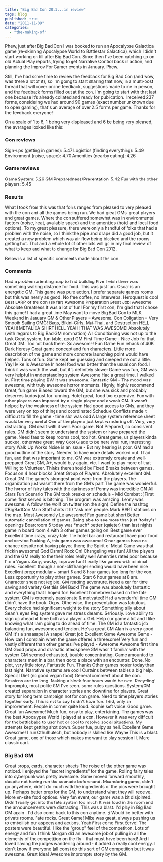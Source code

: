 ```yaml
---
title: "Big Bad Con 2011...in review"
tags: blog
published: true
date: "2011-11-09"
categories: 
  - "the-making-of"
---
```


Phew, just after Big Bad Con I was booked to run an Apocalypse Galactica game (re-skinning Apocalypse World to Battlestar Galactica), which I didn't start working on till after Big Bad Con. Since then I've been catching up on old Actual Play reports, trying to get Narrative Control back in action, and planning the Improv For Gamer events in January. Phew.

Still, I've had some time to review the feedback for Big Bad Con (and wow, was there a lot of it), so I'm going to start sharing that now, in a multi-post thread that will cover online feedback, suggestions made to me in person, and the feedback forms filled out at the con. I'm going to start with that last one because it's already collated and ready for publication. I received 237 forms, considering we had around 90 games (exact number unknown due to open gaming), that's an average of over 2.5 forms per game. Thanks for the feedback everyone!

On a scale of 1 to 6, 1 being very displeased and 6 be being very pleased, the averages looked like this:

### Con reviews

Sign-ups (getting in games): 5.47 Logistics (finding everything): 5.49 Environment (noise, space): 4.70 Amenities (nearby eating): 4.26

### Game reviews

Game System: 5.26 GM Preparedness/Presentation: 5.42 Fun with the other players: 5.45

### Results

What I took from this was that folks ranged from pleased to very pleased with the con and all the games being run. We had great GMs, great players and great games. Where the con suffered somewhat was in environmental factors (noise, heat, available space) and the amenities (hotel and local food options). To my great pleasure, there were only a handful of folks that had a problem with the noise, so I think the pipe and drape did a good job, but it created a new problem which was air flow being blocked and the rooms getting hot. That and a whole lot of other bits will go in my final review of what to keep and what to change for Big Bad Con 2012.

Below is a list of specific comments made about the con.

### Comments

Had a problem orienting map to find building Five I wish there was something walking distance for food. This was just fun. Oscar is an energetic GM. This game was pure action. I prefer separate games rooms but this was nearly as good. No free coffee, no interwebs. Heroquest is cool Best LARP of the con (so far) Awesome Preparation Great Job! Awesome Absolute Greatness It was a lot of fun! For my first con, I'm glad that I chose this game! I had a great time May want to move Big Bad Con to MLK Weekend in January GM & Other Players = Awesome. Con Obligation = Very Smooth Sailing OMG! Bags, Bikini-Girls, Mai-Thai, and Destruction HELL YEAH! METALICA SHIRT HELL YEAH! THAT WAS AWESOME! Absolutely (with regards to Big Bad GM nomination) Air Conditioning was not up to the task Great system, fun table, good GM First Time Game - Nice Job for that Great GM. Too hot back there. So awesome! Fun Game Fun rehack of 40K Dark Heresy Great game concept and fun characters. Little more description of the game and more concrete launching point would have helped. Tons of fun. Game kept me guessing and creeped me out a little. Yay! Mike is Awesome In hotel food was better than the usual con food. I think it was worth the wait, but it's definitely slower Game was fun, GM was very helpful in understanding system Awesome Had a great time. I walked in. First time playing BW. It was awesome. Fantastic GM - The mood was awesome, with truly awesome horror moments. Highly, highly recommend Great, fun game Biased toward the GM, but she was sick and probably deserves kudos just for running. Hotel great, food too expensive. Fun with other players was impeded by a single player and a weak GM. It wasn’t helped by the weakness of the system Had good access to GMs, and they were very on top of things and coordinated Schedule Conflicts made it difficult to fill the game - time slot was odd A large system reference sheet would be very useful One of the players just kept wandering off. Very, very distracting. GM dealt with it well. Poor game. Not Prepared, no consistent rules. GM didn't seem to understand the system or have prepared the game. Need fans to keep rooms cool, too hot. Great game, us players kinda sucked, otherwise great. Way Cool Glade to be here Well run, interesting story Walk Up Works Noise is an issue - But my hearing is poor. GM had a good outline of the story. Needed to have more details worked out. I had fun, and that was important to me. GM was extremely create and well-prepared Great GM, A+, would buy again, etc. I want to play more of that Willing to Volunteer. Thinks there should be Fixed Breaks between games. Focus on 4 hour blocks Great Group of Players. Absolutely excellent GM. Great GM The game's strongest point were from the players. The organization just wasn’t there from the GM's part The game was wonderful. The horror of fairy tales with the darkness of Penny was incredible GM All Stars Fun Scenario The GM took breaks on schedule - Mid Combat :( First come, first served is bitching. The program was amazing. Lenny was awesome. A follow the wollf on twitter (on the sign). Define the hashtag #BigBadCon Main Staff shirts it ID "ask me" people. Mark BART stations on the map. Most Awesomely Le awesome! Fun game but short Better automatic cancellation of games. Being able to see more than just 'today's' openings Boardroom 5 today was \*much\* better (quieter) than last nights game in board room 4 with 3 other games going on. Best game ever Excellent time crazy, crazy tale The hotel bar and restaurant have poor food and service Fucking A, this game was awesome! Other games have no chance despite not having played them; the Spirit of Metal Game was that frickin awesome! God Damn! Rock On! Changeling was fun! All the players and the GM really to the their roles really well Amenities rated poor because I'm a Vegan. Zany, wacky, improve fun! I really like games with minimal rules. Excellent, though a non-cliffhanger ending would have been nice Excellent prep; modular + smart 6 and 8 hour games too long for the con. Less opportunity to play other games. Start 6 hour games at 8 am. Character sheet not legible. GM reading adventure. Need a car for time saving and variety Get this GM Back! The game was absolutely fantastic and everything that I hoped for! Excellent homebrew based on the fate system; GM is extremely passionate & motivated! Had a wonderful time GM didn't have the book. Oops. Otherwise, the presentation was fabulous. Every choice had significant weight to the story Something silly about Sean's eyes Reg system gave me stress dreams. Seriously. Love ability to sign up ahead of time both as a player + GM. Help our game a lot and I like knowing what I am going to do ahead of time. The GM id a fantastic job balancing fun, awesome and tension. He's a great GM Alan is a very good GM It's a snaaaape! A snape! Great job Excellent Game Awesome Game - How can I complain when the game offered a threesome! Very fun and vastly different than other games I've played - Awesome Awesome first time GM Good props and dramatic atmosphere GM wasn't familiar with the system GM seemed exhausted, trouble concentrating. Game amounted to characters meet in a bar, then go to a place with an encounter. Done. No plot, very little story. Fantastic Fun. Thanks Other games nosier today than last night. Narrative systems are cool! Curtains between tables a big help. Special Diet (no good vegan food) General comment about the con. Sessions are too long. Making a block four hours would be nice. Recycling! Impromptu, most polite GM I've seen. some rules questions. System/GM created separation in character stories and downtime for players. Great story for long term campaign not for con game. Need to time players stories together early. This is not to say I didn't have fun. I did, only an improvement. People in corner quite loud. Sophie soft voice. Good game. Great fun Awesome! Much fun, easy to play, entertaining. The games was the best Apocalypse World I played at a con. However it was very difficult for the battlebabe to user hot or cool to resolve social situations. My attempts kept getting shot down. Super fun, pulpy as hell. Excellent Game Awesome! I run Cthulhutech, but nobody is skilled like Wayne This is a blast. Great game, one of those which makes me want to play session II. More classic carl.

### Big Bad GM

Great props, cards, character sheets The noise of the other game was noticed. I enjoyed the "secret ingredients" for the game. Rolling fairy tales into cyberpunk was pretty awesome. Game moved forward smoothly, despite not having run the scenario beforehand. Meandering game, didn't go anywhere, didn’t do much with the ingredients or the pics were brought up. Perhaps better prep for the GM, to understand what they will receive. More on-site food options. Very fun event, our game was a bit disjointed. Didn't really get into the fate system too much It was loud in the room and the announcements were distracting. This was a blast. I'd play in Big Bad GM again . I'd also come back to this con anytime. ;) Would be better with private rooms. Fate rocks. Great Game! Mike was great, always pushing us to embellish our aspects and actions. Yeah First come First Serve! The posters were beautiful. I like the "group" feel of the competition. Lots of energy and fun. I think Morgan did an awesome job of pulling in all the elements of the competition on the fly - that must have been hard! And I loved having the judges wandering around - it added a really cool energy. I don't know if everyone (all cons) do this sort of GM competition but it was awesome. Great Idea! Awesome impromptu story by the GM.
